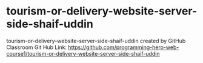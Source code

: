 # tourism-or-delivery-website-server-side-shaif-uddin
tourism-or-delivery-website-server-side-shaif-uddin created by GitHub Classroom
Git Hub Link: https://github.com/programming-hero-web-course1/tourism-or-delivery-website-server-side-shaif-uddin
